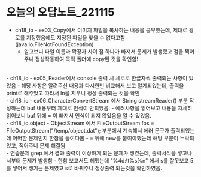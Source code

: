 # 오늘의 오답노트_221115
- ch18_io - ex03_Copy에서 이미지 파일을 복사하는 내용을 공부했는데, 제대로 경로를 지정했음에도 지정된 파일을 찾을 수 없다고함(java.io.FileNotFoundException)
  - 알고보니 파일 이름과 확장자 사이 점 하나가 빠져서 문제가 발생했고 점을 찍어주니 정상작동하여 목적 폴더에 copy된 것을 확인함!  
<br>
- ch18_io - ex05_Reader에서 console 출력 시 세로로 한글자씩 출력되는 사항이 있었음
  - 해당 사항은 알려주신 내용과 다시한번 비교해서 보고 알게되었는데, 출력을 print로 해주었고 따라서 ln을 지우니 정상 출력되는 것을 확인  
<br>
- ch18_io - ex06_CharacterConvertStream 에서 String streamReader() 부분 작성하는데 buf 내용부터 제대로 인식이 안되었음.
  - 에러사항을 읽어보고 내용을 자세히 읽어보니 buf 뒤에 = 이 빠져서 인식이 되지 않았음을 알 수 있었음.  
<br>
- ch18_io.object - ObjectStream 에서 		FileOutputStream fos = FileOutputStream("/temp/object.dat"); 부분에서 계속해서 에러 문구가 출력되었는데 어떠한 문제인지 한참을 들여다봄
  - = 뒤에 new를 붙여야했는데 해당 부분이 누락되었고, 적어주니 문제 해결됨  
<br>
- 연습문제 grep 에서 결과 출력이 이상하게 되는 문제가 생겼는데, 출력서식을 넣고나서부터 문제가 발생함
  - 한참 보고서도 헤맸는데 "%4d:\t%s%n" 에서 s를 잘못보고 5를 넣어서 생기는 문제였고 s로 바꿔주니 정상출력 되는것을 확인하였음.  
